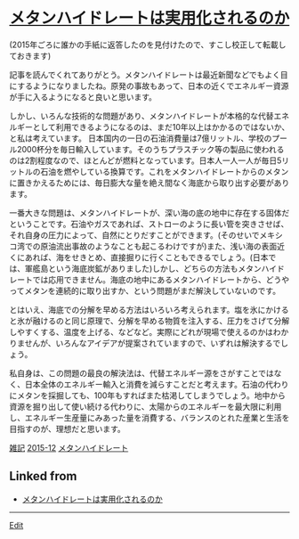 ---
---
# [メタンハイドレートは実用化されるのか](/メタンハイドレートは実用化されるのか)

(2015年ごろに誰かの手紙に返答したのを見付けたので、すこし校正して転載しておきます)



記事を読んでくれてありがとう。メタンハイドレートは最近新聞などでもよく目にするようになりましたね。原発の事故もあって、日本の近くでエネルギー資源が手に入るようになると良いと思います。



しかし、いろんな技術的な問題があり、メタンハイドレートが本格的な代替エネルギーとして利用できるようになるのは、まだ10年以上はかかるのではないか、と私は考えています。 日本国内の一日の石油消費量は7億リットル、学校のプール2000杯分を毎日輸入しています。そのうちプラスチック等の製品に使われるのは2割程度なので、ほとんどが燃料となっています。日本人一人一人が毎日5リットルの石油を燃やしている換算です。これをメタンハイドレートからのメタンに置きかえるためには、毎日膨大な量を絶え間なく海底から取り出す必要があります。 



一番大きな問題は、メタンハイドレートが、深い海の底の地中に存在する固体だということです。石油やガスであれば、ストローのように長い管を突きさせば、それ自身の圧力によって、自然にとりだすことができます。(そのせいでメキシコ湾での原油流出事故のようなことも起こるわけですが)また、浅い海の表面近くにあれば、海をせきとめ、直接掘りに行くこともできるでしょう。(日本では、軍艦島という海底炭鉱がありました)しかし、どちらの方法もメタンハイドレートでは応用できません。海底の地中にあるメタンハイドレートから、どうやってメタンを連続的に取り出すか、という問題がまだ解決していないのです。



とはいえ、海底での分解を早める方法はいろいろ考えられます。塩を氷にかけると氷が融けるのと同じ原理で、分解を早める物質を注入する、圧力をさげて分解しやすくする、温度を上げる、などなど。実際にどれが現場で使えるのかはわかりませんが、いろんなアイデアが提案されていますので、いずれは解決するでしょう。



私自身は、この問題の最良の解決法は、代替エネルギー源をさがすことではなく、日本全体のエネルギー輸入と消費を減らすことだと考えます。石油の代わりにメタンを採掘しても、100年もすればまた枯渇してしまうでしょう。地中から資源を掘り出して使い続ける代わりに、太陽からのエネルギーを最大限に利用し、エネルギー生産量にみあった量を消費する、バランスのとれた産業と生活を目指すのが、理想だと思います。

[雑記](/雑記) [2015-12](/2015-12) [メタンハイドレート](/メタンハイドレート) 


## Linked from

* [メタンハイドレートは実用化されるのか](メタンハイドレートは実用化されるのか.md)


----
[Edit](https://github.com/vitroid/vitroid.github.io/edit/master/MD/メタンハイドレートは実用化されるのか.md)
